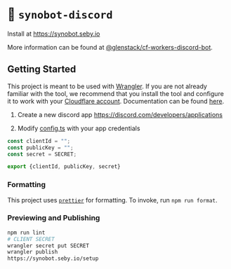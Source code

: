 # 🤖 `synobot-discord`

Install at https://synobot.seby.io

More information can be found at [@glenstack/cf-workers-discord-bot](https://github.com/glenstack/glenstack/tree/master/packages/cf-workers-discord-bot).

## Getting Started

This project is meant to be used with [Wrangler](https://github.com/cloudflare/wrangler). If you are not already familiar with the tool, we recommend that you install the tool and configure it to work with your [Cloudflare account](https://dash.cloudflare.com). Documentation can be found [here](https://developers.cloudflare.com/workers/tooling/wrangler/).

1. Create a new discord app https://discord.com/developers/applications

2. Modify [config.ts](config.ts) with your app credentials

```js
const clientId = "";
const publicKey = "";
const secret = SECRET;

export {clientId, publicKey, secret}
```

### Formatting

This project uses [`prettier`](https://prettier.io/) for formatting. To invoke, run `npm run format`.

### Previewing and Publishing

```sh
npm run lint
# CLIENT SECRET
wrangler secret put SECRET
wrangler publish
https://synobot.seby.io/setup
```
